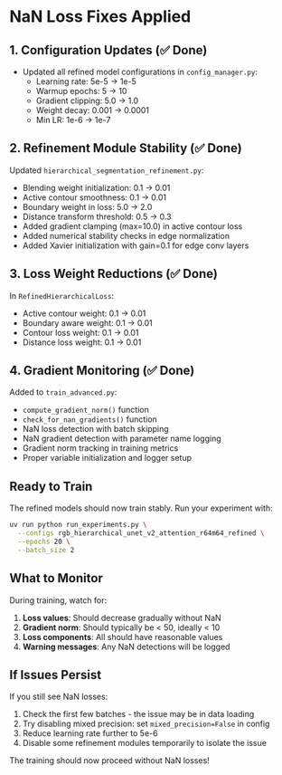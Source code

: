 # NaN Loss Fixes Applied

## 1. Configuration Updates (✅ Done)
- Updated all refined model configurations in `config_manager.py`:
  - Learning rate: 5e-5 → 1e-5
  - Warmup epochs: 5 → 10
  - Gradient clipping: 5.0 → 1.0
  - Weight decay: 0.001 → 0.0001
  - Min LR: 1e-6 → 1e-7

## 2. Refinement Module Stability (✅ Done)
Updated `hierarchical_segmentation_refinement.py`:
- Blending weight initialization: 0.1 → 0.01
- Active contour smoothness: 0.1 → 0.01
- Boundary weight in loss: 5.0 → 2.0
- Distance transform threshold: 0.5 → 0.3
- Added gradient clamping (max=10.0) in active contour loss
- Added numerical stability checks in edge normalization
- Added Xavier initialization with gain=0.1 for edge conv layers

## 3. Loss Weight Reductions (✅ Done)
In `RefinedHierarchicalLoss`:
- Active contour weight: 0.1 → 0.01
- Boundary aware weight: 0.1 → 0.01
- Contour loss weight: 0.1 → 0.01
- Distance loss weight: 0.1 → 0.01

## 4. Gradient Monitoring (✅ Done)
Added to `train_advanced.py`:
- `compute_gradient_norm()` function
- `check_for_nan_gradients()` function
- NaN loss detection with batch skipping
- NaN gradient detection with parameter name logging
- Gradient norm tracking in training metrics
- Proper variable initialization and logger setup

## Ready to Train

The refined models should now train stably. Run your experiment with:

```bash
uv run python run_experiments.py \
  --configs rgb_hierarchical_unet_v2_attention_r64m64_refined \
  --epochs 20 \
  --batch_size 2
```

## What to Monitor

During training, watch for:
1. **Loss values**: Should decrease gradually without NaN
2. **Gradient norm**: Should typically be < 50, ideally < 10
3. **Loss components**: All should have reasonable values
4. **Warning messages**: Any NaN detections will be logged

## If Issues Persist

If you still see NaN losses:
1. Check the first few batches - the issue may be in data loading
2. Try disabling mixed precision: set `mixed_precision=False` in config
3. Reduce learning rate further to 5e-6
4. Disable some refinement modules temporarily to isolate the issue

The training should now proceed without NaN losses!